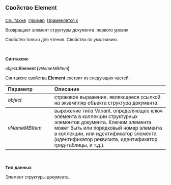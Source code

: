 <html>
<head>
<title>Структура документа\Element</title>
</head>

<body>

<p><strong><font size="4" face="Arial">
Свойство Element<br>
<br>
</font></strong><font face="Arial">
<a href="../ASDocStructureElement.html">См. также</a>&nbsp;
<u>Пример</u>&nbsp; <a href="../ASDocStructure.html">Применяется к</a></font></p>

<p><font face="Arial">Возвращает элемент структуры документа&nbsp; 
первого уровня.</font></p>

<p><font face="Arial">Свойство только для чтения. Свойство по 
умолчанию.</font></p>

<p class="label">&nbsp;</p>

<p class="label"><font face="Arial"><b>Синтаксис</b></font></p>

<p><font face="Arial"><em>object</em><strong>.</strong><b>Element</b> <strong>
(</strong></font><i><font face="Arial">vNameMBItem</font></i><font face="Arial"><strong>)</strong></font></p>

<p><font face="Arial">Синтаксис свойства <b>Element</b>
состоит из следующих частей:</font></p>

<table border="1" cellPadding="5" cols="2" frame="below" rules="rows">
<TBODY>
  <tr vAlign="top">
    <td class="label" width="29%"><font face="Arial"><b>Параметр</b></font></td>
    <td class="label" width="71%"><font face="Arial"><strong>Описание</strong></font></td>
  </tr>
  <tr>
    <td width="29%"><em><font face="Arial">object</font></em></td>
    <td width="71%"><font face="Arial">строковое выражение, являющееся 
	ссылкой на экземпляр объекта структура документа.</font></td>
  </tr>
  <tr>
    <td width="29%"><i><font face="Arial">vNameMBItem</font></i></td>
    <td width="71%"><font face="Arial">выражение типа Variant, 
	определяющее ключ элемента в коллекции структурных элементов документа. 
	Ключом элемента может быть или порядковый номер элемента в коллекции, или 
	идентификатор элемента (идентификатор реквизита, идентификатор грид-таблицы, 
	и т.д.).</font></td>
  </tr>
</TBODY>
</table>

<p class="label">&nbsp;</p>

<p class="label"><font face="Arial"><b>Тип данных</b></font></p>

<p class="label"><font face="Arial">Элемент структуры документа.</font></p>
</body>
</html>
